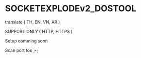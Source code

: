 # SOCKETEXPLODEv2_DOSTOOL
translate ( TH, EN, VN, AR )

SUPPORT ONLY ( HTTP, HTTPS )

Setup comming soon

Scan port too ;-;
